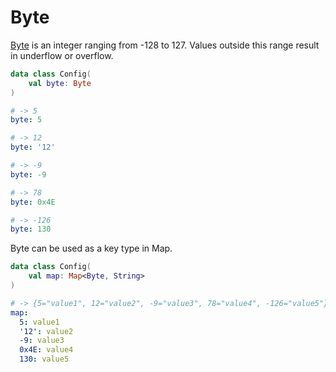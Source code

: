 # Byte

[Byte](https://kotlinlang.org/api/latest/jvm/stdlib/kotlin/-byte/) is an integer ranging from -128 to 127.
Values outside this range result in underflow or overflow.

```Kotlin
data class Config(
    val byte: Byte
)
```

```yaml
# -> 5
byte: 5

# -> 12
byte: '12'

# -> -9
byte: -9

# -> 78
byte: 0x4E

# -> -126
byte: 130
```

Byte can be used as a key type in Map.

```Kotlin
data class Config(
    val map: Map<Byte, String>
)
```

```yaml
# -> {5="value1", 12="value2", -9="value3", 78="value4", -126="value5"}
map:
  5: value1
  '12': value2
  -9: value3
  0x4E: value4
  130: value5
```

